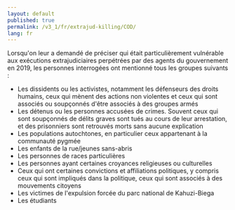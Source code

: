 ```yaml
---
layout: default
published: true
permalink: /v3_1/fr/extrajud-killing/COD/
lang: fr
---
```


Lorsqu'on leur a demandé de préciser qui était particulièrement vulnérable aux exécutions extrajudiciaires perpétrées par des agents du gouvernement en 2019, les personnes interrogées ont mentionné tous les groupes suivants :

- Les dissidents ou les activistes, notamment les défenseurs des droits humains, ceux qui mènent des actions non violentes et ceux qui sont associés ou soupçonnés d'être associés à des groupes armés
- Les détenus ou les personnes accusées de crimes. Souvent ceux qui sont soupçonnés de délits graves sont tués au cours de leur arrestation, et des prisonniers sont retrouvés morts sans aucune explication
- Les populations autochtones, en particulier ceux appartenant à la communauté pygmée
- Les enfants de la rue/jeunes sans-abris
- Les personnes de races particulières
- Les personnes ayant certaines croyances religieuses ou culturelles
- Ceux qui ont certaines convictions et affiliations politiques, y compris ceux qui sont impliqués dans la politique, ceux qui sont associés à des mouvements citoyens
- Les victimes de l'expulsion forcée du parc national de Kahuzi-Biega
- Les étudiants


